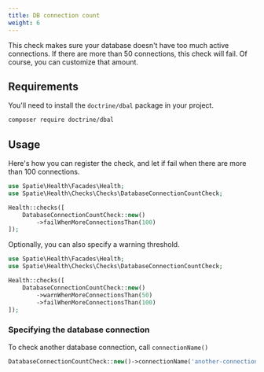 ```yaml
---
title: DB connection count
weight: 6
---
```


This check makes sure your database doesn't have too much active connections. If there are more than 50 connections, this check will fail. Of course, you can customize that amount.

## Requirements

You'll need to install the `doctrine/dbal` package in your project.

```bash
composer require doctrine/dbal
```


## Usage

Here's how you can register the check, and let if fail when there are more than 100 connections.

```php
use Spatie\Health\Facades\Health;
use Spatie\Health\Checks\Checks\DatabaseConnectionCountCheck;

Health::checks([
    DatabaseConnectionCountCheck::new()
        ->failWhenMoreConnectionsThan(100)
]);
```

Optionally, you can also specify a warning threshold.

```php
use Spatie\Health\Facades\Health;
use Spatie\Health\Checks\Checks\DatabaseConnectionCountCheck;

Health::checks([
    DatabaseConnectionCountCheck::new()
        ->warnWhenMoreConnectionsThan(50)
        ->failWhenMoreConnectionsThan(100)
]);
```

### Specifying the database connection

To check another database connection, call `connectionName()`

```php
DatabaseConnectionCountCheck::new()->connectionName('another-connection-name'),
```
